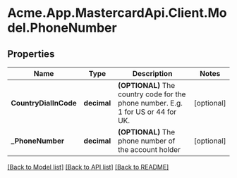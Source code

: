 # Acme.App.MastercardApi.Client.Model.PhoneNumber

## Properties

Name | Type | Description | Notes
------------ | ------------- | ------------- | -------------
**CountryDialInCode** | **decimal** | **(OPTIONAL)** The country code for the phone number. E.g. 1 for US or 44 for UK.  | [optional] 
**_PhoneNumber** | **decimal** | **(OPTIONAL)** The phone number of the account holder  | [optional] 

[[Back to Model list]](../README.md#documentation-for-models) [[Back to API list]](../README.md#documentation-for-api-endpoints) [[Back to README]](../README.md)

